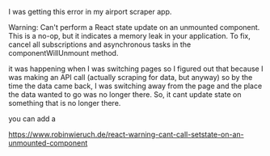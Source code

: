 I was getting this error in my airport scraper app.

Warning: Can't perform a React state update on an unmounted component. This is a no-op, but it indicates a memory leak in your application. To fix, cancel all subscriptions and asynchronous tasks in the componentWillUnmount method.

it was happening when I was switching pages so I figured out that because I was making an API call (actually scraping for data, but anyway) so by the time the data came back, I was switching away from the page and the place the data wanted to go was no longer there. So, it cant update state on something that is no longer there.

you can add a

https://www.robinwieruch.de/react-warning-cant-call-setstate-on-an-unmounted-component
